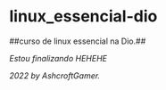 # linux_essencial-dio

##curso de linux essencial na Dio.##

_Estou finalizando HEHEHE_

_2022 by AshcroftGamer._

